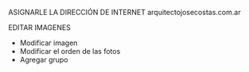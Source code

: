 ASIGNARLE LA DIRECCIÓN DE INTERNET
arquitectojosecostas.com.ar

EDITAR IMAGENES
- Modificar imagen
- Modificar el orden de las fotos
- Agregar grupo

